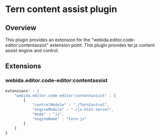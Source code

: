 # Tern content assist plugin

## Overview
This plugin provides an extension for the "webida.editor.code-editor:contentassist" extension point.
This plugin provides ter.js content assist engine and control.

## Extensions
### webida.editor.code-editor:contentassist

```javascript
extensions" : {
    "webida.editor.code-editor:contentassist" : [
        { 
            "controlModule" : "./TernControl", 
            "engineModule" : "./js-hint-server",
            "mode" : "js",
            "engineName" : "tern-js"
        }
    ]
}
```